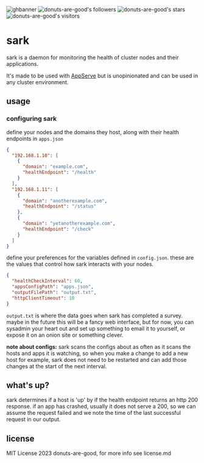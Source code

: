 ![ghbanner](https://github.com/donuts-are-good/sark/assets/96031819/6b45895a-f0ec-47a2-bc6c-b88a4169c2eb)
![donuts-are-good's followers](https://img.shields.io/github/followers/donuts-are-good?&color=555&style=for-the-badge&label=followers) ![donuts-are-good's stars](https://img.shields.io/github/stars/donuts-are-good?affiliations=OWNER%2CCOLLABORATOR&color=555&style=for-the-badge) ![donuts-are-good's visitors](https://komarev.com/ghpvc/?username=donuts-are-good&color=555555&style=for-the-badge&label=visitors)

# sark

sark is a daemon for monitoring the health of cluster nodes and their applications. 

It's made to be used with [AppServe](https://github.com/donuts-are-good/appserve) but is unopinionated and can be used in any cluster environment.



## usage



### configuring sark

define your nodes and the domains they host, along with their health endpoints in `apps.json`

```json
{
  "192.168.1.10": [
    {
      "domain": "example.com",
      "healthEndpoint": "/health"
    }
  ],
  "192.168.1.11": [
    {
      "domain": "anotherexample.com",
      "healthEndpoint": "/status"
    },
    {
      "domain": "yetanotherexample.com",
      "healthEndpoint": "/check"
    }
  ]
}
```

define your preferences for the variables defined in `config.json`. these are the values that control how sark interacts with your nodes.

```json
{
  "healthCheckInterval": 60,
  "appsConfigPath": "apps.json",
  "outputFilePath": "output.txt",
  "httpClientTimeout": 10
}
```


`output.txt` is where the data goes when sark has completed a survey. maybe in the future this will be a fancy web interface, but for now, you can sysadmin your heart out and set up something to email it to yourself, or expose it on an onion site or something clever.

**note about configs:** sark scans the configs about as often as it scans the hosts and apps it is watching, so when you make a change to add a new host for example, sark does not need to be restarted and can add those changes at the start of the next interval. 

## what's up?

sark determines if a host is 'up' by if the health endpoint returns an http 200 response. if an app has crashed, usually it does not serve a 200, so we can assume the request failed and we note the time of the last successful request in our output. 

## license

MIT License 2023 donuts-are-good, for more info see license.md
